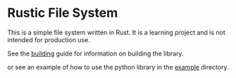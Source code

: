 # Rustic File System
This is a simple file system written in Rust. It is a learning project and is not intended for production use.

See the [building](https://github.com/retrokiller543/os_lab3_rust/blob/08027b344725083c86ddc1594ad568a24168ca71/file_system/building.md) guide for information
on building the library. 

or see an example
of how to use the python library in the [example](https://github.com/retrokiller543/os_lab3_rust/tree/08027b344725083c86ddc1594ad568a24168ca71/file_system/Example) directory.
